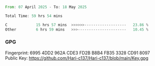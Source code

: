 <!--START_SECTION:waka-->

```rust
From: 07 April 2025 - To: 18 May 2025

Total Time: 59 hrs 54 mins

C             15 hrs 57 mins  >>>>>>-------------------   23.86 %
Other         6 hrs 59 mins   >>>----------------------   10.45 %
```

<!--END_SECTION:waka-->

### GPG <br />
Fingerprint:     6995 4DD2 962A CDE3 FD2B B8B4 FB35 3328 CD91 8097 <br />
Public Key:      https://github.com/Hari-c137/Hari-c137/blob/main/Key.gpg
